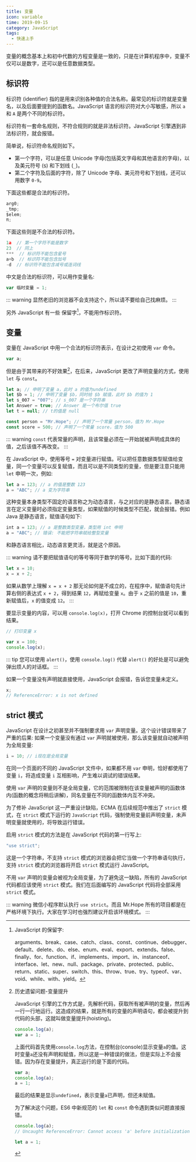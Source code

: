 ```yaml
---
title: 变量
icon: variable
time: 2019-09-15
category: JavaScript
tags:
  - 快速上手
---
```


变量的概念基本上和初中代数的方程变量是一致的，只是在计算机程序中，变量不仅可以是数字，还可以是任意数据类型。

<!-- more -->

## 标识符

标识符 (identifier) 指的是用来识别各种值的合法名称。最常见的标识符就是变量名，以及后面要提到的函数名。JavaScript 语言的标识符对大小写敏感，所以 `a` 和 `A` 是两个不同的标识符。

标识符有一套命名规则，不符合规则的就是非法标识符。JavaScript 引擎遇到非法标识符，就会报错。

简单说，标识符命名规则如下。

- 第一个字符，可以是任意 Unicode 字母(包括英文字母和其他语言的字母)，以及美元符号 (`$`) 和下划线 (`_`)。
- 第二个字符及后面的字符，除了 Unicode 字母、美元符号和下划线，还可以用数字 `0-9`。

下面这些都是合法的标识符。

```js
arg0;
_tmp;
$elem;
π;
```

下面这些则是不合法的标识符。

```js
1a  // 第一个字符不能是数字
23  // 同上
***  // 标识符不能包含星号
a+b  // 标识符不能包含加号
-d  // 标识符不能包含减号或连词线
```

中文是合法的标识符，可以用作变量名:

```js
var 临时变量 = 1;
```

::: warning
显然老旧的浏览器不会支持这个，所以请不要给自己找麻烦。
:::

另外 JavaScript 有一些 保留字[^preserve]，不能用作标识符。

[^preserve]: JavaScript 的保留字:

    arguments、break、case、catch、class、const、continue、debugger、default、delete、do、else、enum、eval、export、extends、false、finally、for、function、if、implements、import、in、instanceof、interface、let、new、null、package、private、protected、public、return、static、super、switch、this、throw、true、try、typeof、var、void、while、with、yield。

## 变量

变量在 JavaScript 中用一个合法的标识符表示，在设计之初使用 `var` 命令。

```js
var a;
```

但是由于其带来的不好效果[^lift]，在后来，JavaScript 更改了声明变量的方式，使用 `let` 与 `const`。

[^lift]: 历史遗留问题-变量提升

    JavaScript 引擎的工作方式是，先解析代码，获取所有被声明的变量，然后再一行一行地运行。这造成的结果，就是所有的变量的声明语句，都会被提升到代码的头部，这就叫做变量提升(hoisting)。

    ```js
    console.log(a);
    var a = 1;
    ```

    上面代码首先使用`console.log`方法，在控制台(console)显示变量`a`的值。这时变量`a`还没有声明和赋值，所以这是一种错误的做法，但是实际上不会报错。因为存在变量提升，真正运行的是下面的代码。

    ```js
    var a;
    console.log(a);
    a = 1;
    ```

    最后的结果是显示`undefined`，表示变量`a`已声明，但还未赋值。

    为了解决这个问题，ES6 中新规范的 `let` 和 `const` 命令遇到类似问题直接报错。

    ```js
    console.log(a);
    // Uncaught ReferenceError: Cannot access 'a' before initialization

    let a = 1;
    ```

```js
let a; // 申明了变量 a，此时 a 的值为undefined
let $b = 1; // 申明了变量 $b，同时给 $b 赋值，此时 $b 的值为 1
let s_007 = "007"; // s_007 是一个字符串
let Answer = true; // Answer 是一个布尔值 true
let t = null; // t的值是 null

const person = "Mr.Hope"; // 声明了一个常量 person，值为 Mr.Hope
const score = 500; // 声明了一个常量 score，值为 500
```

::: warning
`const` 代表常量的声明，且该常量必须在一开始就被声明成具体的值，之后该值不再改变。
:::

在 JavaScript 中，使用等号 `=` 对变量进行赋值。可以把任意数据类型赋值给变量，同一个变量可以反复赋值，而且可以是不同类型的变量，但是要注意只能用 `let` 申明一次，例如:

```js
let a = 123; // a 的值是整数 123
a = "ABC"; // a 变为字符串
```

这种变量本身类型不固定的语言称之为动态语言，与之对应的是静态语言。静态语言在定义变量时必须指定变量类型，如果赋值的时候类型不匹配，就会报错。例如 Java 是静态语言，赋值语句如下:

```js
int a = 123; // a 是整数类型变量，类型用 int 申明
a = "ABC"; // 错误: 不能把字符串赋给整型变量
```

和静态语言相比，动态语言更灵活，就是这个原因。

::: warning
请不要把赋值语句的等号等同于数学的等号。比如下面的代码:

```js
let x = 10;
x = x + 2;
```

如果从数学上理解 `x = x + 2` 那无论如何是不成立的，在程序中，赋值语句先计算右侧的表达式 `x + 2`，得到结果 `12`，再赋给变量 `x`。由于 `x` 之前的值是 `10`，重新赋值后，`x` 的值变成 `12`。
:::

要显示变量的内容，可以用 `console.log(x)`，打开 Chrome 的控制台就可以看到结果。

```js
// 打印变量 x

var x = 100;
console.log(x);
```

::: tip
您可以使用 `alert()`，使用 `console.log()` 代替 `alert()` 的好处是可以避免弹出烦人的对话框。
:::

如果一个变量没有声明就直接使用，JavaScript 会报错，告诉您变量未定义。

```js
x;
// ReferenceError: x is not defined
```

## strict 模式

JavaScript 在设计之初甚至并不强制要求用 `var` 声明变量。这个设计错误带来了严重的后果: 如果一个变量没有通过 `var` 声明就被使用，那么该变量就自动被声明为全局变量:

```js
i = 10; // i现在是全局变量
```

在同一个页面的不同的 JavaScript 文件中，如果都不用 `var` 申明，恰好都使用了变量 `i`，将造成变量 `i` 互相影响，产生难以调试的错误结果。

使用 `var` 声明的变量则不是全局变量，它的范围被限制在该变量被声明的函数体内(函数的概念将稍后讲解)，同名变量在不同的函数体内互不冲突。

为了修补 JavaScript 这一严重设计缺陷，ECMA 在后续规范中推出了 `strict` 模式，在 `strict` 模式下运行的 `JavaScript` 代码，强制使用变量前声明变量，未声明变量就使用的，将导致运行错误。

启用 `strict` 模式的方法是在 JavaScript 代码的第一行写上:

```js
"use strict";

```

这是一个字符串，不支持 `strict` 模式的浏览器会把它当做一个字符串语句执行，支持 `strict` 模式的浏览器将开启 `strict` 模式运行 JavaScript。

不用 `var` 声明的变量会被视为全局变量，为了避免这一缺陷，所有的 JavaScript 代码都应该使用 `strict` 模式。我们在后面编写的 JavaScript 代码将全部采用 `strict` 模式。

::: warning
微信小程序默认执行 `use strict`。而且 Mr.Hope 所有的项目都是在严格环境下执行。大家在学习时也强烈建议开启该环境模式。
:::
